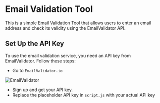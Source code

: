 # Email Validation Tool
This is a simple Email Validation Tool that allows users to enter an email address and check its validity using the EmailValidator API.

## Set Up the API Key
To use the email validation service, you need an API key from EmailValidator. Follow these steps:
- Go to `EmailValidator.io`

![EmailValidator](https://github.com/user-attachments/assets/5143a7fd-be84-4266-adfb-b5960fe454c5)

- Sign up and get your API key.
- Replace the placeholder API key in `script.js` with your actual API key
